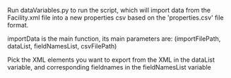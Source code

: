 Run dataVariables.py to run the script, which will import data
from the Facility.xml file into a new properties csv based on the 'properties.csv' file format.

importData is the main function, its main parameters are:
(importFilePath, dataList, fieldNamesList, csvFilePath)

Pick the XML elements you want to export from the XML in the dataList variable, and corresponding fieldnames in the fieldNamesList variable

